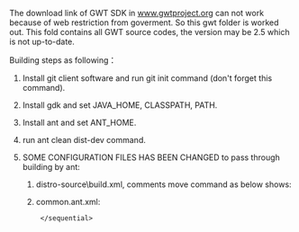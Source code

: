 The download link of GWT SDK in www.gwtproject.org can not work because of web restriction from goverment.
So this gwt folder is worked out. This fold contains all GWT source codes, the version may be 2.5 which is not up-to-date.

Building steps as following：
1. Install git client software and run git init command (don't forget this command).
2. Install gdk and set JAVA_HOME, CLASSPATH, PATH.
3. Install ant and set ANT_HOME.
4. run ant clean dist-dev command.
5. SOME CONFIGURATION FILES HAS BEEN CHANGED to pass through building by ant:
    1) distro-source\build.xml, comments move command as below shows:
      <target name="merge_codeserver">
        <echo message="Merge gwt-dev.jar and gwt-codeserver.jar" />
        <gwt.jar destfile="${gwt.build.out}/gwt-dev-merged.jar">
          <zipfileset src="${gwt.build.lib}/gwt-dev.jar"/>
          <zipfileset src="${gwt.build.lib}/gwt-codeserver.jar"/>
        </gwt.jar>
        <echo message="Overwriting gwt-dev.jar with merged gwt-dev.jar" />
        <!--move file="${gwt.build.out}/gwt-dev-merged.jar" tofile="${gwt.build.lib}/gwt-dev.jar"/-->
      </target>
    
    2) common.ant.xml:
         <macrodef name="gwt.jar">
            <attribute name="destfile" default="${project.lib}"/>
            <attribute name="duplicate" default="fail"/>
            <attribute name="update" default="true"/>
            <element name="jarcontents" implicit="true"/>
            <sequential>
              <!--jar destfile="@{destfile}" duplicate="@{duplicate}" filesonly="false"
                  index="true" update="@{update}">
                <jarcontents/>
              </jar-->
              <jar destfile="@{destfile}" filesonly="false"
                  index="true" update="@{update}">
                <jarcontents/>
              </jar>

            </sequential>
          </macrodef>

